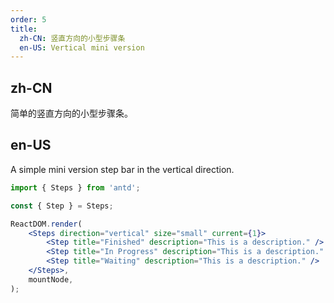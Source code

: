 ```yaml
---
order: 5
title:
  zh-CN: 竖直方向的小型步骤条
  en-US: Vertical mini version
---
```


## zh-CN

简单的竖直方向的小型步骤条。

## en-US

A simple mini version step bar in the vertical direction.

```jsx
import { Steps } from 'antd';

const { Step } = Steps;

ReactDOM.render(
	<Steps direction="vertical" size="small" current={1}>
		<Step title="Finished" description="This is a description." />
		<Step title="In Progress" description="This is a description." />
		<Step title="Waiting" description="This is a description." />
	</Steps>,
	mountNode,
);
```
